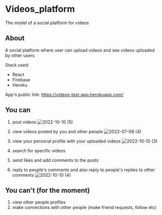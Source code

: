 # Videos_platform
The model of a social platform for videos

## About
A social platform where user can upload videos and see videos uploaded by other users

Stack used:
   - React
   - Firebase
   - Heroku

App's public link: https://videos-test-app.herokuapp.com/

## You can
1. post videos
   ![2022-10-10 (5)](https://user-images.githubusercontent.com/91996303/194931760-73fd2b20-65e7-461f-b4ae-3888faf23161.png)

3. view videos posted by you and other people
![2022-07-08 (4)](https://user-images.githubusercontent.com/91996303/194924360-0a7d9e64-a9e1-4cbe-b052-df23e5094760.png)

3. view your personal profile with your uploaded videos
   ![2022-10-10 (3)](https://user-images.githubusercontent.com/91996303/194924647-a9e2d09a-5b22-414d-8437-a970ec126e35.png)

5. search for specific videos
6. send likes and add comments to the posts
8. reply to people's comments and also reply to people's replies to other comments
   ![2022-10-10 (4)](https://user-images.githubusercontent.com/91996303/194928683-677883e8-308c-4797-a2d7-b95970132e73.png)

## You can't (for the moment)
1. view other people profiles
2. make connections with other people (make friend requests, follow etc)
